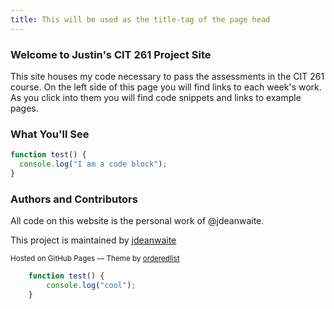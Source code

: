 ```yaml
---
title: This will be used as the title-tag of the page head
---
```


<title>Cit-261 by jdeanwaite</title>

<link rel="stylesheet" href="stylesheets/styles.css">
<link rel="stylesheet" href="stylesheets/github-light.css">
<meta name="viewport" content="width=device-width">
<!--[if lt IE 9]>
<script src="//html5shiv.googlecode.com/svn/trunk/html5.js"></script>
<![endif]-->


### Welcome to Justin's CIT 261 Project Site
This site houses my code necessary to pass the assessments in the CIT 261 course. On the left side of this page you will find links to each week's work. As you click into them you will find code snippets and links to example pages.

### What You'll See
```javascript
function test() {
  console.log("I am a code block");
}
```

### Authors and Contributors
All code on this website is the personal work of @jdeanwaite.

<p>This project is maintained by <a href="https://github.com/jdeanwaite">jdeanwaite</a></p>
<p>
    <small>Hosted on GitHub Pages &mdash; Theme by <a href="https://github.com/orderedlist">orderedlist</a>
    </small>
</p>

```javascript
    function test() {
        console.log("cool");
    }
```

